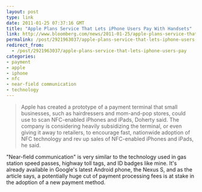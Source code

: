 ```yaml
---
layout: post
type: link
date: 2011-01-25 07:37:16 GMT
title: "Apple Plans Service That Lets iPhone Users Pay With Handsets"
link: http://www.bloomberg.com/news/2011-01-25/apple-plans-service-that-lets-iphone-users-pay-with-handsets.html
permalink: /post/2921963037/apple-plans-service-that-lets-iphone-users-pay
redirect_from: 
  - /post/2921963037/apple-plans-service-that-lets-iphone-users-pay
categories:
- payment
- apple
- iphone
- nfc
- near-field communication
- technology
---
```

<blockquote>Apple has created a prototype of a payment terminal that small businesses, such as hairdressers and mom-and-pop stores, could use to scan NFC-enabled iPhones and iPads, Doherty said. The company is considering heavily subsidizing the terminal, or even giving it away to retailers, to encourage fast, nationwide adoption of NFC technology and rev up sales of NFC-enabled iPhones and iPads, he said.</blockquote>
"Near-field communication" is very similar to the technology used in gas station speed passes, highway toll tags, and ID badges like mine. It's already available in Google's latest Android phone, the Nexus S, and as the article says, a potentially huge cut of payment processing fees is at stake in the adoption of a new payment method.